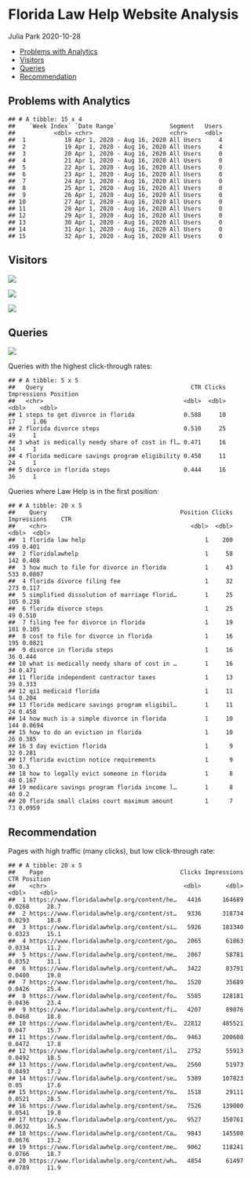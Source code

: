 Florida Law Help Website Analysis
================
Julia Park
2020-10-28

  - [Problems with Analytics](#problems-with-analytics)
  - [Visitors](#visitors)
  - [Queries](#queries)
  - [Recommendation](#recommendation)

## Problems with Analytics

    ## # A tibble: 15 x 4
    ##    `Week Index` `Date Range`               Segment   Users
    ##           <dbl> <chr>                      <chr>     <dbl>
    ##  1           18 Apr 1, 2020 - Aug 16, 2020 All Users     4
    ##  2           19 Apr 1, 2020 - Aug 16, 2020 All Users     4
    ##  3           20 Apr 1, 2020 - Aug 16, 2020 All Users     0
    ##  4           21 Apr 1, 2020 - Aug 16, 2020 All Users     0
    ##  5           22 Apr 1, 2020 - Aug 16, 2020 All Users     0
    ##  6           23 Apr 1, 2020 - Aug 16, 2020 All Users     0
    ##  7           24 Apr 1, 2020 - Aug 16, 2020 All Users     0
    ##  8           25 Apr 1, 2020 - Aug 16, 2020 All Users     0
    ##  9           26 Apr 1, 2020 - Aug 16, 2020 All Users     0
    ## 10           27 Apr 1, 2020 - Aug 16, 2020 All Users     0
    ## 11           28 Apr 1, 2020 - Aug 16, 2020 All Users     0
    ## 12           29 Apr 1, 2020 - Aug 16, 2020 All Users     0
    ## 13           30 Apr 1, 2020 - Aug 16, 2020 All Users     0
    ## 14           31 Apr 1, 2020 - Aug 16, 2020 All Users     0
    ## 15           32 Apr 1, 2020 - Aug 16, 2020 All Users     0

## Visitors

![](Florida_Law_Help_files/figure-gfm/unnamed-chunk-3-1.png)<!-- -->

![](Florida_Law_Help_files/figure-gfm/unnamed-chunk-4-1.png)<!-- -->

![](Florida_Law_Help_files/figure-gfm/unnamed-chunk-5-1.png)<!-- -->

## Queries

![](Florida_Law_Help_files/figure-gfm/unnamed-chunk-6-1.png)<!-- -->

Queries with the highest click-through rates:

    ## # A tibble: 5 x 5
    ##   Query                                          CTR Clicks Impressions Position
    ##   <chr>                                        <dbl>  <dbl>       <dbl>    <dbl>
    ## 1 steps to get divorce in florida              0.588     10          17     1.06
    ## 2 florida divorce steps                        0.510     25          49     1   
    ## 3 what is medically needy share of cost in fl… 0.471     16          34     1   
    ## 4 florida medicare savings program eligibility 0.458     11          24     1   
    ## 5 divorce in florida steps                     0.444     16          36     1

Queries where Law Help is in the first position:

    ## # A tibble: 20 x 5
    ##    Query                                      Position Clicks Impressions    CTR
    ##    <chr>                                         <dbl>  <dbl>       <dbl>  <dbl>
    ##  1 florida law help                                  1    200         499 0.401 
    ##  2 floridalawhelp                                    1     58         142 0.408 
    ##  3 how much to file for divorce in florida           1     43         533 0.0807
    ##  4 florida divorce filing fee                        1     32         273 0.117 
    ##  5 simplified dissolution of marriage florid…        1     25         105 0.238 
    ##  6 florida divorce steps                             1     25          49 0.510 
    ##  7 filing fee for divorce in florida                 1     19         181 0.105 
    ##  8 cost to file for divorce in florida               1     16         195 0.0821
    ##  9 divorce in florida steps                          1     16          36 0.444 
    ## 10 what is medically needy share of cost in …        1     16          34 0.471 
    ## 11 florida independent contractor taxes              1     13          39 0.333 
    ## 12 qi1 medicaid florida                              1     11          54 0.204 
    ## 13 florida medicare savings program eligibil…        1     11          24 0.458 
    ## 14 how much is a simple divorce in florida           1     10         144 0.0694
    ## 15 how to do an eviction in florida                  1     10          26 0.385 
    ## 16 3 day eviction florida                            1      9          32 0.281 
    ## 17 florida eviction notice requirements              1      9          30 0.3   
    ## 18 how to legally evict someone in florida           1      8          48 0.167 
    ## 19 medicare savings program florida income l…        1      8          40 0.2   
    ## 20 florida small claims court maximum amount         1      7          73 0.0959

## Recommendation

Pages with high traffic (many clicks), but low click-through rate:

    ## # A tibble: 20 x 5
    ##    Page                                       Clicks Impressions    CTR Position
    ##    <chr>                                       <dbl>       <dbl>  <dbl>    <dbl>
    ##  1 https://www.floridalawhelp.org/content/he…   4416      164689 0.0268     28.7
    ##  2 https://www.floridalawhelp.org/content/st…   9336      318734 0.0293     18.8
    ##  3 https://www.floridalawhelp.org/content/si…   5926      183340 0.0323     15.1
    ##  4 https://www.floridalawhelp.org/content/go…   2065       61863 0.0334     11.2
    ##  5 https://www.floridalawhelp.org/content/me…   2067       58781 0.0352     31.1
    ##  6 https://www.floridalawhelp.org/content/wh…   3422       83791 0.0408     19.0
    ##  7 https://www.floridalawhelp.org/content/ho…   1520       35689 0.0426     25.4
    ##  8 https://www.floridalawhelp.org/content/fo…   5585      128181 0.0436     23.4
    ##  9 https://www.floridalawhelp.org/content/fi…   4207       89876 0.0468     18.8
    ## 10 https://www.floridalawhelp.org/content/Ev…  22812      485521 0.047      15.7
    ## 11 https://www.floridalawhelp.org/content/do…   9463      200608 0.0472     17.8
    ## 12 https://www.floridalawhelp.org/content/il…   2752       55913 0.0492     18.5
    ## 13 https://www.floridalawhelp.org/content/wa…   2560       51973 0.0493     17.2
    ## 14 https://www.floridalawhelp.org/content/se…   5389      107823 0.05       17.6
    ## 15 https://www.floridalawhelp.org/content/Yo…   1518       29111 0.0521     28.5
    ## 16 https://www.floridalawhelp.org/content/se…   7526      139000 0.0541     19.8
    ## 17 https://www.floridalawhelp.org/content/yo…   9527      150761 0.0632     16.5
    ## 18 https://www.floridalawhelp.org/content/Ca…   9843      145508 0.0676     13.2
    ## 19 https://www.floridalawhelp.org/content/me…   9062      118241 0.0766     18.7
    ## 20 https://www.floridalawhelp.org/content/wh…   4854       61497 0.0789     11.9
